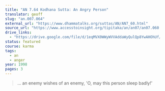 ```yaml
---
title: "AN 7.64 Kodhana Sutta: An Angry Person"
translator: geoff
slug: "an.007.064"
external_url: "https://www.dhammatalks.org/suttas/AN/AN7_60.html"
source_url: "https://www.accesstoinsight.org/tipitaka/an/an07/an07.060.than.html"
drive_links:
  - "https://drive.google.com/file/d/1eqMVX0WWyWVVAddaWyQulQp8YwAHOhUf/view?usp=drivesdk"
status: featured
course: karma
tags:
  - an
  - anger
year: 1998
pages: 3
---
```


> … an enemy wishes of an enemy, 'O, may this person sleep badly!'

